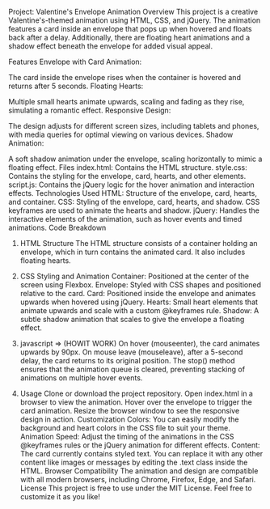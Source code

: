 Project: Valentine's Envelope Animation
Overview
This project is a creative Valentine's-themed animation using HTML, CSS, and jQuery. The animation features a card inside an envelope that pops up when hovered and floats back after a delay. Additionally, there are floating heart animations and a shadow effect beneath the envelope for added visual appeal.

Features
Envelope with Card Animation:

The card inside the envelope rises when the container is hovered and returns after 5 seconds.
Floating Hearts:

Multiple small hearts animate upwards, scaling and fading as they rise, simulating a romantic effect.
Responsive Design:

The design adjusts for different screen sizes, including tablets and phones, with media queries for optimal viewing on various devices.
Shadow Animation:

A soft shadow animation under the envelope, scaling horizontally to mimic a floating effect.
Files
index.html: Contains the HTML structure.
style.css: Contains the styling for the envelope, card, hearts, and other elements.
script.js: Contains the jQuery logic for the hover animation and interaction effects.
Technologies Used
HTML: Structure of the envelope, card, hearts, and container.
CSS: Styling of the envelope, card, hearts, and shadow. CSS keyframes are used to animate the hearts and shadow.
jQuery: Handles the interactive elements of the animation, such as hover events and timed animations.
Code Breakdown
1. HTML Structure
The HTML structure consists of a container holding an envelope, which in turn contains the animated card. It also includes floating hearts.

2. CSS Styling and Animation
Container: Positioned at the center of the screen using Flexbox.
Envelope: Styled with CSS shapes and positioned relative to the card.
Card: Positioned inside the envelope and animates upwards when hovered using jQuery.
Hearts: Small heart elements that animate upwards and scale with a custom @keyframes rule.
Shadow: A subtle shadow animation that scales to give the envelope a floating effect.
3. javascript => (HOWIT WORK)
On hover (mouseenter), the card animates upwards by 90px.
On mouse leave (mouseleave), after a 5-second delay, the card returns to its original position.
The stop() method ensures that the animation queue is cleared, preventing stacking of animations on multiple hover events.
 
 4. Usage
Clone or download the project repository.
Open index.html in a browser to view the animation.
Hover over the envelope to trigger the card animation.
Resize the browser window to see the responsive design in action.
Customization
Colors: You can easily modify the background and heart colors in the CSS file to suit your theme.
Animation Speed: Adjust the timing of the animations in the CSS @keyframes rules or the jQuery animation for different effects.
Content: The card currently contains styled text. You can replace it with any other content like images or messages by editing the .text class inside the HTML.
Browser Compatibility
The animation and design are compatible with all modern browsers, including Chrome, Firefox, Edge, and Safari.
License
This project is free to use under the MIT License. Feel free to customize it as you like!